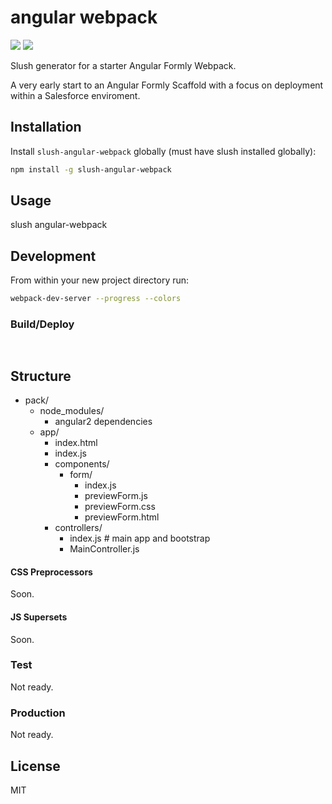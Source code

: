 angular webpack
==============

![](http://thevelourfog.github.io/src/content/svg/shield.svg)
![](https://avatars3.githubusercontent.com/u/2105791?v=3&s=200)

Slush generator for a starter Angular Formly Webpack. 

A very early start to an Angular Formly Scaffold with a focus on deployment within a Salesforce enviroment.

## Installation

Install `slush-angular-webpack` globally (must have slush installed globally):

```bash
npm install -g slush-angular-webpack
```

## Usage

slush angular-webpack

## Development

From within your new project directory run:

```bash
webpack-dev-server --progress --colors
```

### Build/Deploy

```bash
 
```

## Structure
- pack/
	- node_modules/
		- angular2 dependencies
	- app/
		- index.html
		- index.js
		- components/
			- form/
				- index.js
				- previewForm.js
				- previewForm.css	
				- previewForm.html
		- controllers/
			- index.js # main app and bootstrap
			- MainController.js 

#### CSS Preprocessors
Soon.

#### JS Supersets
Soon. 

### Test

Not ready.

### Production

Not ready.

## License

MIT
